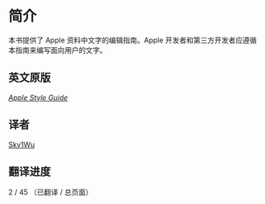 # 简介

本书提供了 Apple 资料中文字的编辑指南。Apple 开发者和第三方开发者应遵循本指南来编写面向用户的文字。

## 英文原版

[*Apple Style Guide*](https://help.apple.com/applestyleguide/)

## 译者

[Sky1Wu](https://imwtx.com)

## 翻译进度

2 / 45 （已翻译 / 总页面）
